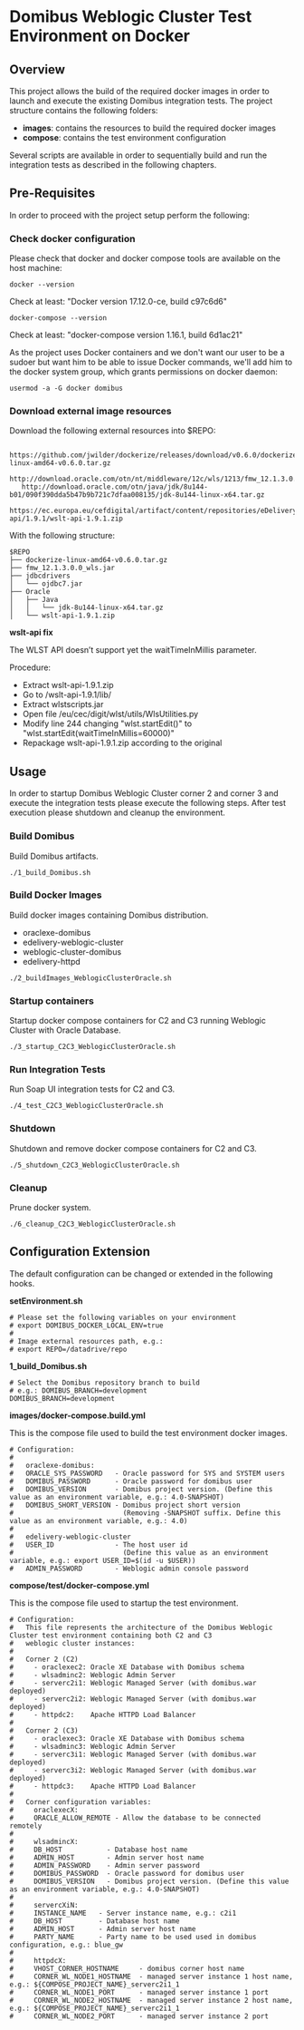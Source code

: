 # Domibus Weblogic Cluster Test Environment on Docker

## Overview

This project allows the build of the required docker images in order to launch and execute the existing Domibus integration tests. The project structure contains the following folders:
* __images__: contains the resources to build the required docker images
* __compose__: contains the test environment configuration

Several scripts are available in order to sequentially build and run the integration tests as described in the following chapters.

## Pre-Requisites 

In order to proceed with the project setup perform the following:

### Check docker configuration

Please check that docker and docker compose tools are available on the host machine:
```
docker --version
```
Check at least: "Docker version 17.12.0-ce, build c97c6d6"
```
docker-compose --version
```
Check at least: "docker-compose version 1.16.1, build 6d1ac21"

As the project uses Docker containers and we don't want our user to be a sudoer but want him to be able to issue Docker commands, we'll add him to the docker system group, which grants permissions on docker daemon:
```
usermod -a -G docker domibus
```

### Download external image resources

Download the following external resources into $REPO:
```
   https://github.com/jwilder/dockerize/releases/download/v0.6.0/dockerize-linux-amd64-v0.6.0.tar.gz
   http://download.oracle.com/otn/nt/middleware/12c/wls/1213/fmw_12.1.3.0.0_wls.jar
   http://download.oracle.com/otn/java/jdk/8u144-b01/090f390dda5b47b9b721c7dfaa008135/jdk-8u144-linux-x64.tar.gz
   https://ec.europa.eu/cefdigital/artifact/content/repositories/eDelivery/eu/europa/ec/digit/ipcis/wslt-api/1.9.1/wslt-api-1.9.1.zip
```
With the following structure:
```
$REPO
├── dockerize-linux-amd64-v0.6.0.tar.gz
├── fmw_12.1.3.0.0_wls.jar
├── jdbcdrivers
│   └── ojdbc7.jar
├── Oracle
│   ├── Java
│   │   └── jdk-8u144-linux-x64.tar.gz
│   └── wslt-api-1.9.1.zip
```
__wslt-api fix__

The WLST API doesn’t support yet the waitTimeInMillis parameter.

Procedure:
* Extract wslt-api-1.9.1.zip
* Go to /wslt-api-1.9.1/lib/
* Extract wlstscripts.jar
* Open file /eu/cec/digit/wlst/utils/WlsUtilities.py
* Modify line 244 changing "wlst.startEdit()" to "wlst.startEdit(waitTimeInMillis=60000)"
* Repackage wslt-api-1.9.1.zip according to the original

## Usage

In order to startup Domibus Weblogic Cluster corner 2 and corner 3 and execute the integration tests please execute the following steps. After test execution please shutdown and cleanup the environment.

### Build Domibus

Build Domibus artifacts. 

```
./1_build_Domibus.sh
```

### Build Docker Images

Build docker images containing Domibus distribution.
* oraclexe-domibus
* edelivery-weblogic-cluster
* weblogic-cluster-domibus
* edelivery-httpd

```
./2_buildImages_WeblogicClusterOracle.sh
```

### Startup containers

Startup docker compose containers for C2 and C3 running Weblogic Cluster with Oracle Database.

```
./3_startup_C2C3_WeblogicClusterOracle.sh
```

### Run Integration Tests

Run Soap UI integration tests for C2 and C3.

```
./4_test_C2C3_WeblogicClusterOracle.sh
```

### Shutdown

Shutdown and remove docker compose containers for C2 and C3.

```
./5_shutdown_C2C3_WeblogicClusterOracle.sh
```

### Cleanup

Prune docker system.

```
./6_cleanup_C2C3_WeblogicClusterOracle.sh
```

## Configuration Extension

The default configuration can be changed or extended in the following hooks.

__setEnvironment.sh__

```
# Please set the following variables on your environment
# export DOMIBUS_DOCKER_LOCAL_ENV=true
#
# Image external resources path, e.g.:
# export REPO=/datadrive/repo
```
    
__1_build_Domibus.sh__

```
# Select the Domibus repository branch to build
# e.g.: DOMIBUS_BRANCH=development
DOMIBUS_BRANCH=development
```

__images/docker-compose.build.yml__

This is the compose file used to build the test environment docker images.

```
# Configuration:
#
#   oraclexe-domibus:
#   ORACLE_SYS_PASSWORD   - Oracle password for SYS and SYSTEM users
#   DOMIBUS_PASSWORD      - Oracle password for domibus user
#   DOMIBUS_VERSION       - Domibus project version. (Define this value as an environment variable, e.g.: 4.0-SNAPSHOT)
#   DOMIBUS_SHORT_VERSION - Domibus project short version
#                           (Removing -SNAPSHOT suffix. Define this value as an environment variable, e.g.: 4.0)
#
#   edelivery-weblogic-cluster
#   USER_ID               - The host user id
#                           (Define this value as an environment variable, e.g.: export USER_ID=$(id -u $USER))
#   ADMIN_PASSWORD        - Weblogic admin console password
```

__compose/test/docker-compose.yml__

This is the compose file used to startup the test environment.

```
# Configuration:
#   This file represents the architecture of the Domibus Weblogic Cluster test environment containing both C2 and C3
#   weblogic cluster instances:
#
#   Corner 2 (C2)
#     - oraclexec2: Oracle XE Database with Domibus schema
#     - wlsadminc2: Weblogic Admin Server
#     - serverc2i1: Weblogic Managed Server (with domibus.war deployed)
#     - serverc2i2: Weblogic Managed Server (with domibus.war deployed)
#     - httpdc2:    Apache HTTPD Load Balancer
#
#   Corner 2 (C3)
#     - oraclexec3: Oracle XE Database with Domibus schema
#     - wlsadminc3: Weblogic Admin Server
#     - serverc3i1: Weblogic Managed Server (with domibus.war deployed)
#     - serverc3i2: Weblogic Managed Server (with domibus.war deployed)
#     - httpdc3:    Apache HTTPD Load Balancer
#
#   Corner configuration variables:
#     oraclexecX:
#     ORACLE_ALLOW_REMOTE - Allow the database to be connected remotely
#
#     wlsadmincX:
#     DB_HOST           - Database host name
#     ADMIN_HOST        - Admin server host name
#     ADMIN_PASSWORD    - Admin server password
#     DOMIBUS_PASSWORD  - Oracle password for domibus user
#     DOMIBUS_VERSION   - Domibus project version. (Define this value as an environment variable, e.g.: 4.0-SNAPSHOT)
#
#     servercXiN:
#     INSTANCE_NAME   - Server instance name, e.g.: c2i1
#     DB_HOST         - Database host name
#     ADMIN_HOST      - Admin server host name
#     PARTY_NAME      - Party name to be used used in domibus configuration, e.g.: blue_gw
#
#     httpdcX:
#     VHOST_CORNER_HOSTNAME     - domibus corner host name
#     CORNER_WL_NODE1_HOSTNAME  - managed server instance 1 host name, e.g.: ${COMPOSE_PROJECT_NAME}_serverc2i1_1
#     CORNER_WL_NODE1_PORT      - managed server instance 1 port
#     CORNER_WL_NODE2_HOSTNAME  - managed server instance 2 host name, e.g.: ${COMPOSE_PROJECT_NAME}_serverc2i1_1
#     CORNER_WL_NODE2_PORT      - managed server instance 2 port
```